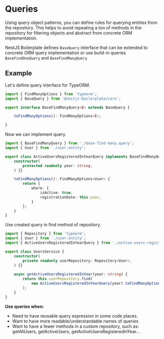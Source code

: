 # Queries

Using query object patterns, you can define rules for querying entities from the repository. This helps to avoid
repeating a ton of methods in the repository for filtering objects and abstract from concrete ORM implementation.

NestJS Boilerplate defines `BaseQuery` interface that can be extended to concrete ORM query implementation 
or use build-in queries `BaseFindOneQuery` and `BaseFindManyQuery`

## Example

Let's define query interface for TypeORM.

```typescript
import { FindManyOptions } from 'typeorm';
import { BaseQuery } from '@nestjs-boilerplate/core';

export interface BaseFindManyQuery<E> extends BaseQuery {

    toFindManyOptions(): FindManyOptions<E>;

}
```

Now we can implement query.

```typescript
import { BaseFindManyQuery } from './base-find-many.query';
import { User } from './user.entity';

export class ActiveUsersRegisteredInYearQuery implements BaseFindManyQuery<User> {
    constructor(
        protected readonly year: string,
    ) {}

    toFindManyOptions(): FindManyOptions<User> {
        return {
            where: {
                isActive: true,
                registrationDate: this.year,
            }
        };
    }
}
```

Use created query in find method of repository.

```typescript
import { Repository } from 'typeorm';
import { User } from './user.entity';
import { ActiveUsersRegisteredInYearQuery } from './active-users-registeted-in-year.query';

export class UsersService {
    constructor(
        private readonly userRepository: Repository<User>,
    ) {}
    
    async getActiveUsersRegisteredInYear(year: string) {
        return this.userRepository.find(
            new ActiveUsersRegisteredInYearQuery(year).toFindManyOptions(),
        );
    }
}
```

**Use queries when:**
* Need to have reusable query expression in some code places.
* Want to have more readable/understandable names of queries
* Want to have a fewer methods in a custom repository, such as: getAllUsers, getActiveUsers, 
  getActiveUsersRegisteredInYear...
